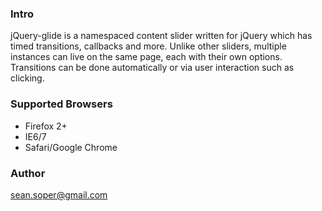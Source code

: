 ### Intro
jQuery-glide is a namespaced content slider written for jQuery which has timed transitions, callbacks and more. Unlike other sliders, multiple instances can live on the same page, each with their own options. Transitions can be done automatically or via user interaction such as clicking. 

### Supported Browsers
* Firefox 2+
* IE6/7
* Safari/Google Chrome

### Author
sean.soper@gmail.com

